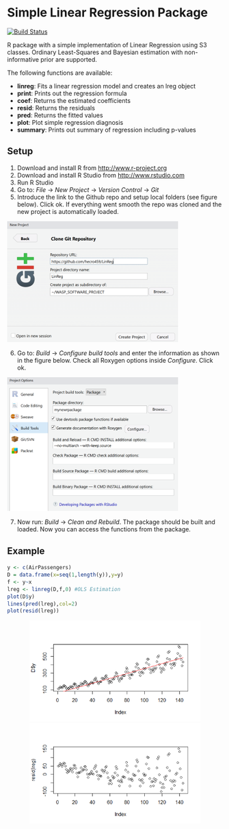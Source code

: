 # Simple Linear Regression Package
[![Build Status](https://travis-ci.org/hecro459/LinReg.svg?branch=master)](https://travis-ci.org/hecro459/LinReg)

R package with a simple implementation of Linear Regression using S3 classes. Ordinary Least-Squares and Bayesian estimation with non-informative prior are supported. 

The following functions are available:
* **linreg**:  Fits a linear regression model and creates an lreg object
* **print**:   Prints out the regression formula
* **coef**:    Returns the estimated coefficients
* **resid**:   Returns the residuals
* **pred**:    Returns the fitted values
* **plot**:    Plot simple regression diagnosis
* **summary**: Prints out summary of regression including p-values

## Setup
1. Download and install R from <http://www.r-project.org>
2. Download and install R Studio from <http://www.rstudio.com>
3. Run R Studio
4. Go to: *File* -> *New Project* -> *Version Control* -> *Git*
5. Introduce the link to the Github repo and setup local folders (see figure below). Click ok. If everything went smooth the repo was cloned and the new project is automatically loaded.

<p align="left">
   <img src="https://raw.githubusercontent.com/hecro459/LinReg/master/setup01.png" width="400">

6. Go to: *Build* -> *Configure build tools* and  enter the information as shown in the figure below. Check all Roxygen options inside *Configure*. Click ok.

<p align="left">
   <img src="https://raw.githubusercontent.com/hecro459/LinReg/master/setup02.png" width="400">
   
7. Now run: *Build* -> *Clean and Rebuild*. The package should be built and loaded. Now you can access the functions from the package. 

## Example
```r
y <- c(AirPassengers)
D = data.frame(x=seq(1,length(y)),y=y)
f <- y~x
lreg <- linreg(D,f,0) #OLS Estimation
plot(D$y)
lines(pred(lreg),col=2)
plot(resid(lreg))
```
<p align="center">
    <img src="https://raw.githubusercontent.com/hecro459/LinReg/master/predplot.png", width="400">
   <img src="https://raw.githubusercontent.com/hecro459/LinReg/master/resplot.png", width="400">
</p> 




